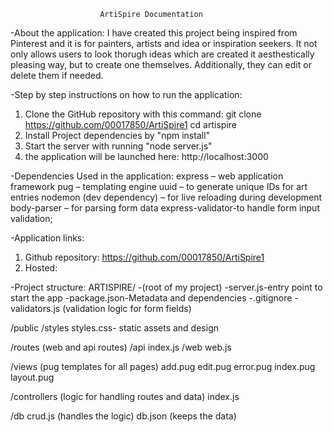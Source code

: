                         ArtiSpire Documentation
-About the application:
I have created this project being inspired from Pinterest and it is for painters, artists and idea or inspiration seekers. It not only allows users to look thorugh ideas which are created it aesthestically pleasing way, but to create one themselves. Additionally, they can edit or delete them if needed. 

-Step by step instructions on how to run the application:
   1) Clone the GitHub repository with this command: 
   git clone https://github.com/00017850/ArtiSpire1
   cd artispire 
   2) Install Project dependencies by "npm install"
   3) Start the server with running "node server.js"
   4) the application will be launched here: http://localhost:3000

-Dependencies Used in the application:
express – web application framework
pug – templating engine
uuid – to generate unique IDs for art entries
nodemon (dev dependency) – for live reloading during development
body-parser – for parsing form data
express-validator-to handle form input validation;

-Application links:
1) Github repository: https://github.com/00017850/ArtiSpire1
2) Hosted:

-Project structure:
ARTISPIRE/ -(root of my project)
 -server.js-entry point to start the app
 -package.json-Metadata and dependencies
 -.gitignore
 -validators.js (validation logic for form fields)

 /public
   /styles
    styles.css- static assets and design

 /routes (web and api routes)
   /api
     index.js
   /web
     web.js

 /views (pug templates for all pages)
   add.pug
   edit.pug
   error.pug
   index.pug
   layout.pug

 /controllers (logic for handling routes and data)
  index.js

 /db
  crud.js (handles the logic)
  db.json (keeps the data)


